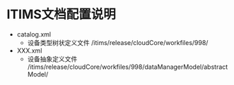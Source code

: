 # ITIMS文档配置说明

- catalog.xml
    - 设备类型树状定义文件 /itims/release/cloudCore/workfiles/998/
- XXX.xml
    - 设备抽象定义文件 /itims/release/cloudCore/workfiles/998/dataManagerModel/abstractModel/
